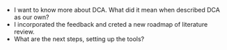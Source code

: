 - I want to know more about DCA. What did it mean when described DCA as our own?
- I incorporated the feedback and creted a new roadmap of literature review.
- What are the next steps, setting up the tools?

